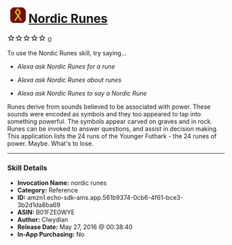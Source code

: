 # &nbsp;<img src="skill_icon" alt="Nordic Runes icon" width="36"> [Nordic Runes](http://alexa.amazon.com/#skills/amzn1.echo-sdk-ams.app.561b9374-0cb6-4f61-bce3-3b2d1da8ba69)
![0 stars](../../images/ic_star_border_black_18dp_1x.png)![0 stars](../../images/ic_star_border_black_18dp_1x.png)![0 stars](../../images/ic_star_border_black_18dp_1x.png)![0 stars](../../images/ic_star_border_black_18dp_1x.png)![0 stars](../../images/ic_star_border_black_18dp_1x.png) 0

To use the Nordic Runes skill, try saying...

* *Alexa ask Nordic Runes for a rune*

* *Alexa  ask Nordic Runes about runes*

* *Alexa ask Nordic Runes to say a Nordic Rune*

Runes derive from sounds believed to be associated with power. These sounds were encoded as symbols and they too appeared to tap into something powerful. The symbols appear carved on graves and in rock.  Runes can be invoked to answer questions, and assist in decision making.  This application lists the 24 runs of the Younger Futhark - the 24 runes of power. Maybe. What's to lose.

***

### Skill Details

* **Invocation Name:** nordic runes
* **Category:** Reference
* **ID:** amzn1.echo-sdk-ams.app.561b9374-0cb6-4f61-bce3-3b2d1da8ba69
* **ASIN:** B01FZE0WYE
* **Author:** Clwydian
* **Release Date:** May 27, 2016 @ 00:38:40
* **In-App Purchasing:** No
